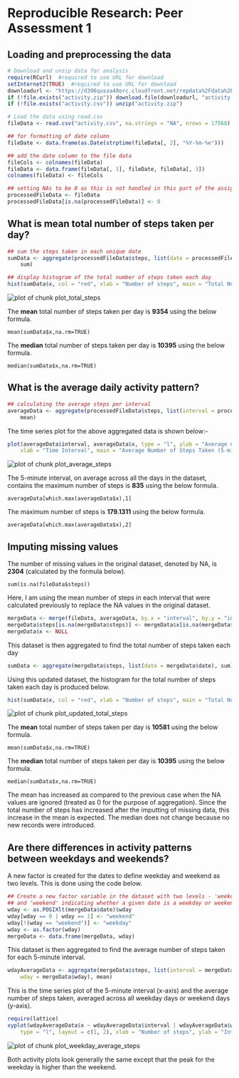 # Reproducible Research: Peer Assessment 1


## Loading and preprocessing the data

```r
# Download and unzip data for analysis
require(RCurl)  #required to use URL for download
setInternet2(TRUE)  #required to use URL for download
downloadurl <- "https://d396qusza40orc.cloudfront.net/repdata%2Fdata%2Factivity.zip"
if (!file.exists("activity.zip")) download.file(downloadurl, "activity.zip")
if (!file.exists("activity.csv")) unzip("activity.zip")

# Load the data using read.csv
fileData <- read.csv("activity.csv", na.strings = "NA", nrows = 17568)

## for formatting of date column
fileDate <- data.frame(as.Date(strptime(fileData[, 2], "%Y-%m-%e")))

## add the date column to the file data
fileCols <- colnames(fileData)
fileData <- data.frame(fileData[, 1], fileDate, fileData[, 3])
colnames(fileData) <- fileCols

## setting NAs to be 0 as this is not handled in this part of the assignment
processedFileData <- fileData
processedFileData[is.na(processedFileData)] <- 0
```


## What is mean total number of steps taken per day?

```r
## sum the steps taken in each unique date
sumData <- aggregate(processedFileData$steps, list(date = processedFileData$date), 
    sum)
```


```r
## display histogram of the total number of steps taken each day
hist(sumData$x, col = "red", xlab = "Number of steps", main = "Total Number of Steps Taken Each Day")
```

![plot of chunk plot_total_steps](figure/plot_total_steps.png) 

The **mean** total number of steps taken per day is **9354** using the below formula.
```
mean(sumData$x,na.rm=TRUE)
```
The **median** total number of steps taken per day is **10395** using the below formula.
```
median(sumData$x,na.rm=TRUE)
```

## What is the average daily activity pattern?

```r
## calculating the average steps per interval
averageData <- aggregate(processedFileData$steps, list(interval = processedFileData$interval), 
    mean)
```

The time series plot for the above aggregated data is shown below:-

```r
plot(averageData$interval, averageData$x, type = "l", ylab = "Average number of steps taken", 
    xlab = "Time Interval", main = "Average Number of Steps Taken (5-min Interval)")
```

![plot of chunk plot_average_steps](figure/plot_average_steps.png) 


The 5-minute interval, on average across all the days in the dataset, contains the maximum number of steps is **835**  using the below formula.
```
averageData[which.max(averageData$x),1]
```
The maximum number of steps is **179.1311**  using the below formula.
```
averageData[which.max(averageData$x),2]
```

## Imputing missing values
The number of missing values in the original dataset, denoted by NA, is **2304** (calculated by the formula below).
```
sum(is.na(fileData$steps))
```

Here, I am using the mean number of steps in each interval that were calculated previously to replace the NA values in the original dataset.

```r
mergeData <- merge(fileData, averageData, by.x = "interval", by.y = "interval")
mergeData$steps[is.na(mergeData$steps)] <- mergeData$x[is.na(mergeData$steps)]
mergeData$x <- NULL
```

This dataset is then aggregated to find the total number of steps taken each day

```r
sumData <- aggregate(mergeData$steps, list(date = mergeData$date), sum)
```


Using this updated dataset, the histogram for the total number of steps taken each day is produced below.

```r
hist(sumData$x, col = "red", xlab = "Number of steps", main = "Total Number of Steps Taken Each Day")
```

![plot of chunk plot_updated_total_steps](figure/plot_updated_total_steps.png) 

The **mean** total number of steps taken per day is **10581** using the below formula.
```
mean(sumData$x,na.rm=TRUE)
```
The **median** total number of steps taken per day is **10395** using the below formula.
```
median(sumData$x,na.rm=TRUE)
```
The mean has increased as compared to the previous case when the NA values are ignored (treated as 0 for the purpose of aggregation). Since the total number of steps has increased after the imputting of missing data, this increase in the mean is expected. The median does not change because no new records were introduced. 

## Are there differences in activity patterns between weekdays and weekends?
A new factor is created for the dates to define weekday and weekend as two levels. This is done using the code below.

```r
## Create a new factor variable in the dataset with two levels - 'weekday'
## and 'weekend' indicating whether a given date is a weekday or weekend day.
wday <- as.POSIXlt(mergeData$date)$wday
wday[wday == 0 | wday == 1] <- "weekend"
wday[!(wday == "weekend")] <- "weekday"
wday <- as.factor(wday)
mergeData <- data.frame(mergeData, wday)
```

This dataset is then aggregated to find the average number of steps taken for each 5-minute interval.

```r
wdayAverageData <- aggregate(mergeData$steps, list(interval = mergeData$interval, 
    wday = mergeData$wday), mean)
```

This is the time series plot of the 5-minute interval (x-axis) and the average number of steps taken, averaged across all weekday days or weekend days (y-axis).

```r
require(lattice)
xyplot(wdayAverageData$x ~ wdayAverageData$interval | wdayAverageData$wday, 
    type = "l", layout = c(1, 2), xlab = "Number of steps", ylab = "Interval")
```

![plot of chunk plot_weekday_average_steps](figure/plot_weekday_average_steps.png) 

Both activity plots look generally the same except that the peak for the weekday is higher than the weekend.
